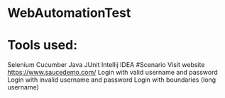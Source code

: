 # WebAutomationTest
# Tools used:
Selenium
Cucumber
Java
JUnit
Intellij IDEA
#Scenario
Visit website https://www.saucedemo.com/
Login with valid username and password
Login with invalid username and password 
Login with boundaries (long username)

